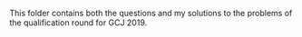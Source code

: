 This folder contains both the questions and my solutions to the problems of the 
qualification round for GCJ 2019.
